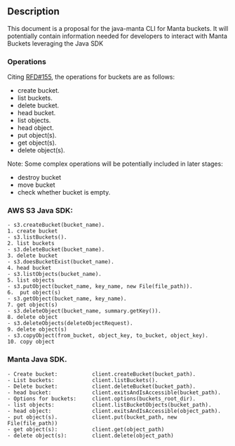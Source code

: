 ## Description

This document is a proposal for the java-manta CLI for Manta buckets. It will potentially contain information needed
for developers to interact with Manta Buckets leveraging the Java SDK

### Operations

Citing [RFD#155](https://github.com/joyent/rfd/blob/master/rfd/0155/README.md#rfd-155-manta-buckets-api), the operations for buckets are as follows:
- create bucket.
- list buckets.
- delete bucket.
- head bucket.
- list objects.
- head object.
- put object(s).
- get object(s).
- delete object(s).

Note: Some complex operations will be potentially included in later stages:
- destroy bucket
- move bucket
- check whether bucket is empty.

### AWS S3 Java SDK:

```
- s3.createBucket(bucket_name).                                      1. create bucket
- s3.listBuckets().                                                  2. list buckets
- s3.deleteBucket(bucket_name).                                      3. delete bucket
- s3.doesBucketExist(bucket_name).                                   4. head bucket
- s3.listObjects(bucket_name).                                       5. list objects
- s3.putObject(bucket_name, key_name, new File(file_path)).          6.  put object(s)
- s3.getObject(bucket_name, key_name).                               7. get object(s)
- s3.deleteObject(bucket_name, summary.getKey()).                    8. delete object
- s3.deleteObjects(deleteObjectRequest).                             9. delete object(s)
- s3.copyObject(from_bucket, object_key, to_bucket, object_key).     10. copy object
```

### Manta Java SDK.

```
- Create bucket:           client.createBucket(bucket_path).
- List buckets:            client.listBuckets().
- Delete bucket:           client.deleteBucket(bucket_path).
- head bucket:             client.exitsAndIsAccessible(bucket_path).
- Options for buckets:     client.options(buckets_root_dir).
- list objects:            client.listBucketObjects(bucket_path).
- head object:             client.exitsAndIsAccessible(object_path).
- put object(s).           client.put(bucket_path, new File(file_path))
- get object(s):           client.get(object_path)
- delete object(s):        client.delete(object_path)
```


